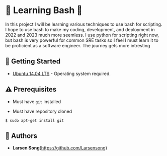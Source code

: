 # :shell: Learning Bash :shell:
In this project I will be learning various techniques to use bash for scripting. I hope to use bash to make my coding, development, and deployment in 2022  and 2023  much more seemless. I use python for scripting right now, but bash is very powerful for common SRE tasks so I feel I must learn it to be proficient as a software engineer.
The journey gets more intresting

## :running: Getting Started

* [Ubuntu 14.04 LTS](http://releases.ubuntu.com/14.04/) - Operating system required.
## :warning: Prerequisites

* Must have `git` installed

* Must have repository cloned
```
$ sudo apt-get install git
```

## :blue_book: Authors
* **Larsen Song**(https://github.com/Larsensong)
